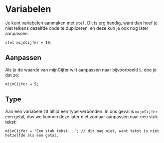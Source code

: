 # Variabelen
Je kunt variabelen aanmaken met `stel`. Dit is erg handig, want dan hoef je niet telkens dezelfde code te dupliceren, en deze kun je ook nog later aanpassen.
```babbelaar
stel mijnCijfer = 10;
```

## Aanpassen
Als je de waarde van mijnCijfer wilt aanpassen naar bijvoorbeeld `5`, doe je dat zo:
```babbelaar
mijnCijfer = 5;
```

## Type
Aan een variabele zit altijd een type verbonden. In ons geval is `mijnCijfer` een getal, dus we kunnen deze later niet
zomaar aanpassen naar een stuk tekst:
```babbelaar
mijnCijfer = "Een stuk tekst..."; // dit mag niet, want tekst is niet hetzelfde als een getal.
```